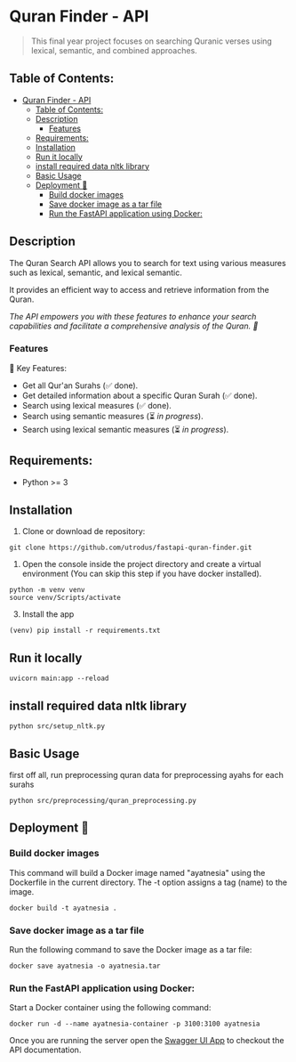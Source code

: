 # Quran Finder - API
>   This final year project focuses on searching Quranic verses using lexical, semantic, and combined approaches.

## Table of Contents:

- [Quran Finder - API](#quran-finder---api)
  - [Table of Contents:](#table-of-contents)
  - [Description](#description)
    - [Features](#features)
  - [Requirements:](#requirements)
  - [Installation](#installation)
  - [Run it locally](#run-it-locally)
  - [install required data nltk library](#install-required-data-nltk-library)
  - [Basic Usage](#basic-usage)
  - [Deployment 🚀](#deployment-)
    - [Build docker images](#build-docker-images)
    - [Save docker image as a tar file](#save-docker-image-as-a-tar-file)
    - [Run the FastAPI application using Docker:](#run-the-fastapi-application-using-docker)


## Description

The Quran Search API allows you to search for text using various measures such as lexical, semantic, and lexical semantic.


It provides an efficient way to access and retrieve information from the Quran.


*The API empowers you with these features to enhance your search capabilities and facilitate a comprehensive analysis of the Quran. 🚀*

### Features
💎 Key Features:
- Get all Qur'an Surahs (✅ done).
- Get detailed information about a specific Quran Surah (✅ done).
- Search using lexical measures (✅ done).
- Search using semantic measures (⏳ _in progress_).
- Search using lexical semantic measures (⏳ _in progress_).

## Requirements:

- Python >= 3

## Installation

1. Clone or download de repository:
```
git clone https://github.com/utrodus/fastapi-quran-finder.git
```

1. Open the console inside the project directory and create a virtual environment (You can skip this step if you have docker installed).

```git bash
python -m venv venv
source venv/Scripts/activate
```

3. Install the app

```git bash
(venv) pip install -r requirements.txt
```

## Run it locally

```git bash
uvicorn main:app --reload
```

## install required data nltk library

```git bash
python src/setup_nltk.py
```

## Basic Usage

first off all, run preprocessing quran data for preprocessing ayahs for each surahs

```git bash
python src/preprocessing/quran_preprocessing.py
```

## Deployment 🚀
### Build docker images 
This command will build a Docker image named "ayatnesia" using the Dockerfile in the current directory. The -t option assigns a tag (name) to the image.

```git bash
docker build -t ayatnesia .
```

### Save docker image as a tar file
Run the following command to save the Docker image as a tar file:

```git bash
docker save ayatnesia -o ayatnesia.tar
```

### Run the FastAPI application using Docker:
Start a Docker container using the following command:

```git bash
docker run -d --name ayatnesia-container -p 3100:3100 ayatnesia
```



Once you are running the server open the [Swagger UI App](http://localhost:8000/docs) to checkout the API documentation.